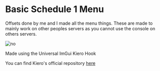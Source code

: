 # Basic Schedule 1 Menu
Offsets done by me and I made all the menu things. These are made to mainly work on other peoples servers as you cannot use the console on others servers.

![no](https://i.postimg.cc/tR8dLxRw/Schedule-I-12-04-2025-1-42-05-am.png "no")

Made using the Universal ImGui Kiero Hook
<p>You can find Kiero's official repository <a href="https://github.com/Rebzzel/kiero">here</a>
